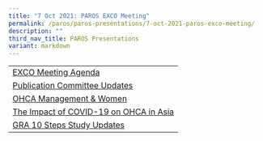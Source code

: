 ```yaml
---
title: "7 Oct 2021: PAROS EXCO Meeting"
permalink: /paros/paros-presentations/7-oct-2021-paros-exco-meeting/
description: ""
third_nav_title: PAROS Presentations
variant: markdown
---
```

<table>
   <tbody>
      <tr>
         <td><a href="/files/PAROS/PAROS%20Presentations/7%20Oct%202021/exco-meeting-agenda.pdf">EXCO Meeting Agenda</a></td>
		 </tr>
		 <tr>
         <td><a href="/files/PAROS%20Presentations/7%20Oct%202021:%20PAROS%20EXCO%20Meeting/publication-committee-updates.pdf">Publication Committee Updates</a></td>
		 </tr>
		 <tr>
         <td><a href="/files/PAROS%20Presentations/7%20Oct%202021:%20PAROS%20EXCO%20Meeting/collaboration_out-of-hospital-cardiac-arrest-ohca-management-women.pdf">OHCA Management &amp; Women</a></td>
		 </tr>
		 <tr>
         <td><a href="/files/PAROS%20Presentations/7%20Oct%202021:%20PAROS%20EXCO%20Meeting/collaboration_the-impact-of-covid-19-on-ohca-in-asia.pdf">The Impact of COVID-19 on OHCA in Asia</a></td>
		 </tr>
		 <tr>
         <td><a href="/files/PAROS%20Presentations/7%20Oct%202021:%20PAROS%20EXCO%20Meeting/Collaboration_The-impact-of-COVID-19-on-OHCA-in-Asia.pdf">GRA 10 Steps Study Updates</a></td>
		 </tr>
	</tbody>
</table>
